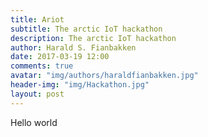 ```yaml
---
title: Ariot
subtitle: The arctic IoT hackathon
description: The arctic IoT hackathon
author: Harald S. Fianbakken
date: 2017-03-19 12:00
comments: true
avatar: "img/authors/haraldfianbakken.jpg"
header-img: "img/Hackathon.jpg"
layout: post
---
```


Hello world